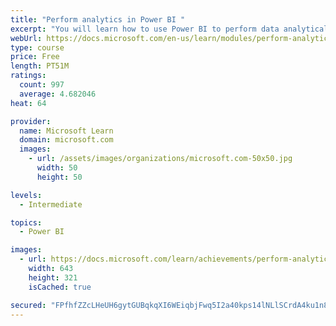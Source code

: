 ```yaml
---
title: "Perform analytics in Power BI "
excerpt: "You will learn how to use Power BI to perform data analytical functions, how to identify outliers in your data, how to group data together, and how to bin data for analysis. You will also learn how to perform time series analysis. Finally, you will work with advanced analytic features of Power BI, such as Quick Insights, AI Insights, and the Analyze feature."
webUrl: https://docs.microsoft.com/en-us/learn/modules/perform-analytics-power-bi/
type: course
price: Free
length: PT51M
ratings:
  count: 997
  average: 4.682046
heat: 64

provider:
  name: Microsoft Learn
  domain: microsoft.com
  images:
    - url: /assets/images/organizations/microsoft.com-50x50.jpg
      width: 50
      height: 50

levels:
  - Intermediate

topics:
  - Power BI

images:
  - url: https://docs.microsoft.com/learn/achievements/perform-analytics-power-bi-social.png
    width: 643
    height: 321
    isCached: true

secured: "FPfhfZZcLHeUH6gytGUBqkqXI6WEiqbjFwq5I2a40kps14lNLlSCrdA4ku1n8XRQ5X7tPiEhZ8++D+CgAuvET/cZyVNV7A+08QC/zBfMbyhUnmB+pgf6MuFWEuZwcyS2eiVjA2uzfG1SUoN9X7+0ZYWjtZy9ROj1tkETkAJCRCXw/FWDgP2egLyeNH0l1WDfJVZhS6fW2lU2xL80jgPkM9CZmWnyErhPtveRXYDS4lAA7uRt58+VL5y/RljKsdNGy4fRlQLMhnb4IezIU8qWTBndqM7jjKt6GFUXlpl6QxBfMLyGHOC41Bk6zGknIyhAOFJh5KdZnSX+ibxEnZgEDI648QinnLFymXGJvI2UUSJXa8H5Xpeqst7jvCITIb1Tfr70hcgzX5PhGuqlDQ5oR9sdaHjHjbBD7mfwEPO+iCo=;AuujaLNivyQXzWcyY6BXPw=="
---
```


